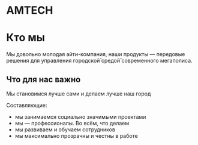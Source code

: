 <!-- multilangual suffix: en, ru -->
<!-- no suffix: ru -->


<!-- [en] -->
# AMTECH


<!-- [ru] -->
# Кто мы

Мы довольно молодая айти-компания, наши продукты — передовые решения для управления городской̆ средой̆ современного мегаполиса.

## Что для нас важно

Мы становимся лучше сами и делаем лучше наш город

Составляющие:

- мы занимаемся социально значимыми проектами
- мы — профессионалы. Во всём, что делаем
- мы развиваем и обучаем сотрудников
- мы максимально прозрачны и честны в работе
